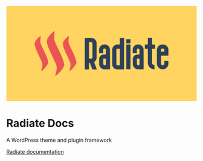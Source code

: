 ![Radiate](social-preview.png)

# Radiate Docs

A WordPress theme and plugin framework

[Radiate documentation](https://radiate-framework.github.io/docs/)

